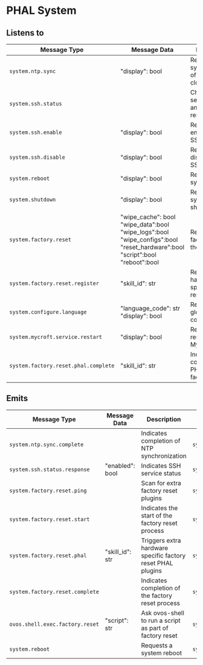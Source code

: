 # PHAL System

## Listens to

| Message Type                         | Message Data                                                                                                                                  | Description                                         | Emitted Response Type                | Handled By                        |
|--------------------------------------|-----------------------------------------------------------------------------------------------------------------------------------------------|-----------------------------------------------------|--------------------------------------|-----------------------------------|
| `system.ntp.sync`                    | "display": bool                                                                                                                               | Requests synchronization of the system clock        |                                      | handle_ntp_sync_request           |
| `system.ssh.status`                  |                                                                                                                                               | Checks SSH service status and emits a response      |                                      | handle_ssh_status                 |
| `system.ssh.enable`                  | "display": bool                                                                                                                               | Requests enabling the SSH service                   |                                      | handle_ssh_enable_request         |
| `system.ssh.disable`                 | "display": bool                                                                                                                               | Requests disabling the SSH service                  |                                      | handle_ssh_disable_request        |
| `system.reboot`                      | "display": bool                                                                                                                               | Requests a system reboot                            |                                      | handle_reboot_request             |
| `system.shutdown`                    | "display": bool                                                                                                                               | Requests a system shutdown                          |                                      | handle_shutdown_request           |
| `system.factory.reset`               | "wipe_cache": bool<br>"wipe_data":bool<br> "wipe_logs":bool<br>"wipe_configs":bool<br>"reset_hardware":bool<br>"script":bool<br>"reboot":bool | Requests a factory reset of the system              |                                      | handle_factory_reset_request      |
| `system.factory.reset.register`      | "skill_id": str                                                                                                                               | Registers a hardware specific factory reset handler |                                      | handle_reset_register             |
| `system.configure.language`          | "language_code": str <br> "display": bool                                                                                                     | Requests global language configuration              | `system.configure.language.complete` | handle_configure_language_request |
| `system.mycroft.service.restart`     | "display": bool                                                                                                                               | Requests a restart of the Mycroft service           |                                      | handle_mycroft_restart_request    |
| `system.factory.reset.phal.complete` | "skill_id": str                                                                                                                               | Indicates completion of PHAL-based factory reset    | `system.factory.reset.phal`          | handle_factory_reset_request      |

## Emits

| Message Type                    | Message Data    | Description                                                 | Trigger Message Type            | Emitted by                   |
|---------------------------------|-----------------|-------------------------------------------------------------|---------------------------------|------------------------------|
| `system.ntp.sync.complete`      |                 | Indicates completion of NTP synchronization                 | `system.ntp.sync`               | handle_ntp_sync_request      |
| `system.ssh.status.response`    | "enabled": bool | Indicates SSH service status                                | `system.ssh.status`             | handle_ssh_status            |
| `system.factory.reset.ping`     |                 | Scan for extra factory reset plugins                        | `system.factory.reset.register` | handle_reset_register        |
| `system.factory.reset.start`    |                 | Indicates the start of the factory reset process            | `system.factory.reset`          | handle_factory_reset_request |
| `system.factory.reset.phal`     | "skill_id": str | Triggers extra hardware specific factory reset PHAL plugins | `system.factory.reset`          | handle_factory_reset_request |
| `system.factory.reset.complete` |                 | Indicates completion of the factory reset process           | `system.factory.reset`          |                              |
| `ovos.shell.exec.factory.reset` | "script": str   | Ask ovos-shell to run a script as part of factory reset     | `system.factory.reset`          |                              |
| `system.reboot`                 |                 | Requests a system reboot                                    | `system.factory.reset`          | handle_reboot_request        |

